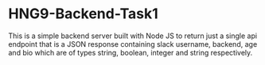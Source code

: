 # HNG9-Backend-Task1
This is a simple backend server built with Node JS to return just a single api endpoint that is a JSON response containing slack username, backend, age and bio which are of types string,
boolean, integer and string respectively.

